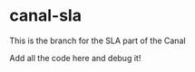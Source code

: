 # canal-sla

This is the branch for the SLA part of the Canal

Add all the code here and debug it!


